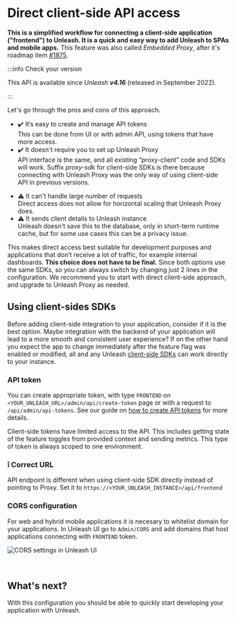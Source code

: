 # Direct client-side API access

**This is a simplified workflow for connecting a client-side application ("frontend") to Unleash. It is a quick and easy way to add Unleash to SPAs and mobile apps.** This feature was also called _Embedded Proxy_, after it's roadmap item [#1875](https://github.com/Unleash/unleash/issues/1875).

:::info Check your version

This API is available since _Unleash **v4.16**_ (released in September 2022).

<!-- TODO: link blog post with release notes -->

:::

<!-- TODO: image illustrating connection -->

Let's go through the pros and cons of this approach.

- ✔️ It’s easy to create and manage API tokens<br/> This can be done from UI or with admin API, using tokens that have more access.
- ✔️ It doesn't require you to set up Unleash Proxy<br/> API interface is the same, and all existing “proxy-client” code and SDKs will work. Suffix _proxy-sdk_ for client-side SDKs is there because connecting with Unleash Proxy was the only way of using client-side API in previous versions.

* ⚠️ It can't handle large number of requests<br/> Direct access does not allow for horizontal scaling that Unleash Proxy does.
* ⚠️ It sends client details to Unleash instance<br/> Unleash doesn't save this to the database, only in short-term runtime cache, but for some use cases this can be a privacy issue.

This makes direct access best suitable for development purposes and applications that don’t receive a lot of traffic, for example internal dashboards. **This choice does not have to be final.** Since both options use the same SDKs, so you can always switch by changing just 2 lines in the configuration. We recommend you to start with direct client-side approach, and upgrade to Unleash Proxy as needed.

## Using client-sides SDKs

Before adding client-side integration to your application, consider if it is the best option. Maybe integration with the backend of your application will lead to a more smooth and consistent user experience? If on the other hand you expect the app to change immediately after the feature flag was enabled or modified, all and any Unleash [client-side SDKs](sdks#client-side-sdks) can work directly to your instance.

### API token

You can create appropriate token, with type `FRONTEND` on `<YOUR_UNLEASH_URL>/admin/api/create-token` page or with a request to `/api/admin/api-tokens`. See our guide on [how to create API tokens](/user_guide/api-token) for more details.

Client-side tokens have limited access to the API. This includes getting state of the feature toggles from provided context and sending metrics. This type of token is always scoped to one environment.

### ❕ Correct URL

API endpoint is different when using client-side SDK directly instead of pointing to Proxy. Set it to `https://<YOUR_UNLEASH_INSTANCE>/api/frontend`

### CORS configuration

For web and hybrid mobile applications it is necesary to whitelist domain for your applications. In Unleash UI go to `Admin/CORS` and add domains that host applications connecting with `FRONTEND` token. 

![CORS settings in Unleash UI](/img/admin_cors.png)

<br/>

## What's next?

With this configuration you should be able to quickly start developing your application with Unleash.
